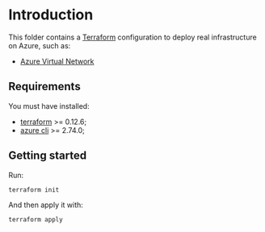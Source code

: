 # Introduction

This folder contains a [Terraform](https://terraform.io) configuration to deploy real infrastructure on Azure, such as:

- [Azure Virtual Network](https://learn.microsoft.com/en-us/azure/virtual-network/virtual-networks-overview)

## Requirements

You must have installed:

- [terraform](https://developer.hashicorp.com/terraform/install) >= 0.12.6;
- [azure cli](https://learn.microsoft.com/en-us/cli/azure/install-azure-cli?view=azure-cli-latest) >= 2.74.0;

## Getting started

Run:

```bash
terraform init
```

And then apply it with:

```bash
terraform apply
```
